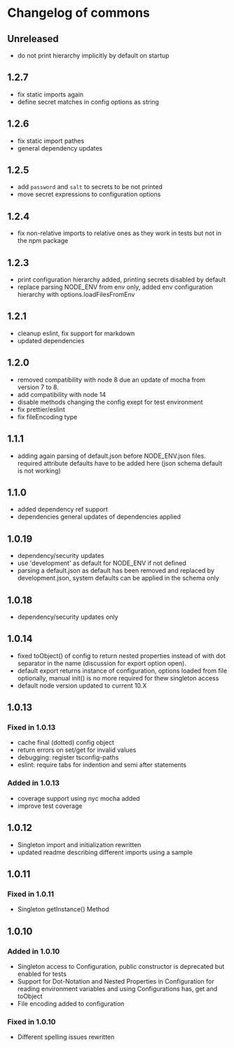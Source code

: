# Changelog of commons

## Unreleased

- do not print hierarchy implicitly by default on startup

## 1.2.7

- fix static imports again
- define secret matches in config options as string

## 1.2.6

- fix static import pathes
- general dependency updates

## 1.2.5

- add `password` and `salt` to secrets to be not printed
- move secret expressions to configuration options

## 1.2.4

- fix non-relative imports to relative ones as they work in tests but not in the npm package

## 1.2.3

- print configuration hierarchy added, printing secrets disabled by default
- replace parsing NODE_ENV from env only, added env configuration hierarchy with options.loadFilesFromEnv

## 1.2.1

- cleanup eslint, fix support for markdown
- updated dependencies

## 1.2.0

- removed compatibility with node 8 due an update of mocha from version 7 to 8.
- add compatibility with node 14
- disable methods changing the config exept for test environment
- fix prettier/eslint
- fix fileEncoding type

## 1.1.1

- adding again parsing of default.json before NODE_ENV.json files. required attribute defaults have to be added here (json schema default is not working)

## 1.1.0

- added dependency ref support
- dependencies general updates of dependencies applied

## 1.0.19

- dependency/security updates
- use 'development' as default for NODE_ENV if not defined
- parsing a default.json as default has been removed and replaced by development.json, system defaults can be applied in the schema only

## 1.0.18

- dependency/security updates only

## 1.0.14

- fixed toObject() of config to return nested properties instead of with dot separator in the name (discussion for export option open).
- default export returns instance of configuration, options loaded from file optionally, manual init() is no more required for thew singleton access
- default node version updated to current 10.X

## 1.0.13

### Fixed in 1.0.13

- cache final (dotted) config object
- return errors on set/get for invalid values
- debugging: register tsconfig-paths
- eslint: require tabs for indention and semi after statements

### Added in 1.0.13

- coverage support using nyc mocha added
- improve test coverage

## 1.0.12

- Singleton import and initialization rewritten
- updated readme describing different imports using a sample

## 1.0.11

### Fixed in 1.0.11

- Singleton getInstance() Method

## 1.0.10

### Added in 1.0.10

- Singleton access to Configuration, public constructor is deprecated but enabled for tests
- Support for Dot-Notation and Nested Properties in Configuration for reading environment variables and using Configurations has, get and toObject
- File encoding added to configuration

### Fixed in 1.0.10

- Different spelling issues rewritten
